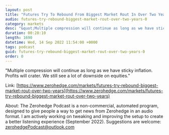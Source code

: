 ```yaml
---
layout: post
title: "Futures Try To Rebound From Biggest Market Rout In Over Two Years"
audio: futures-try-rebound-biggest-market-rout-over-two-years-0
category: markets
desc: "&quot;Multiple compression will continue as long as we have sticky inflation. Profits will crater. We still see a lot of downside on equities.&quot;"
duration: 00:28:10
length: 1690
datetime: Wed, 14 Sep 2022 11:54:00 +0000
tags: podcast
guid: futures-try-rebound-biggest-market-rout-over-two-years-0
order: 0
---
```

&quot;Multiple compression will continue as long as we have sticky inflation. Profits will crater. We still see a lot of downside on equities.&quot;

Link: [https://www.zerohedge.com/markets/futures-try-rebound-biggest-market-rout-over-two-years](https://www.zerohedge.com/markets/futures-try-rebound-biggest-market-rout-over-two-years)

About: The Zerohedge Podcast is a non-commercial, automated program, designed to give people a way to get news from Zerohedge in an audio format.  I am actively working on tweaking and improving the setup to create a better listening experience (September 2022).  Suggestions are welcome: [zerohedgePodcast@outlook.com](mailto:zerohedgePodcast@outlook.com)